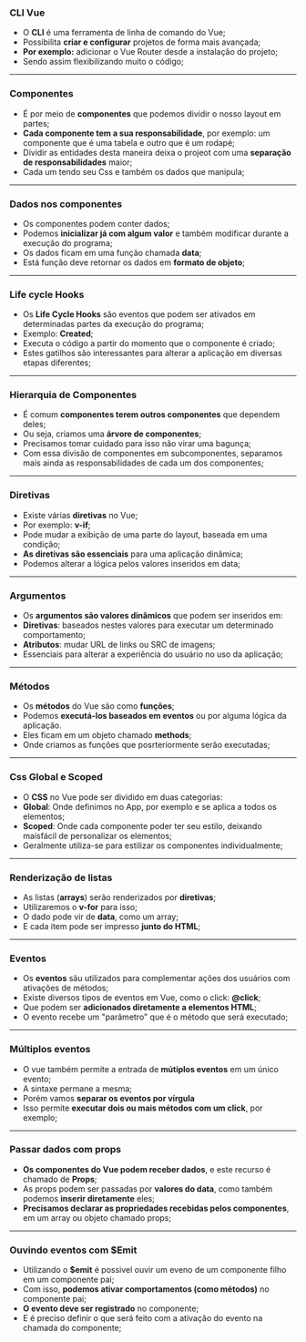 ### CLI Vue

- O **CLI** é uma ferramenta de linha de comando do Vue;
- Possibilita **criar e configurar** projetos de forma mais avançada;
- **Por exemplo:** adicionar o Vue Router desde a instalação do projeto;
- Sendo assim flexibilizando muito o código;

---

### Componentes

- É por meio de **componentes** que podemos dividir o nosso layout em partes;
- **Cada componente tem a sua responsabilidade**, por exemplo: um componente que é uma tabela e outro que é um rodapé;
- Dividir as entidades desta maneira deixa o projeot com uma **separação de responsabilidades** maior;
- Cada um tendo seu Css e também os dados que manipula;

---

### Dados nos componentes

- Os componentes podem conter dados;
- Podemos **inicializar já com algum valor** e também modificar durante a execução do programa;
- Os dados ficam em uma função chamada **data**;
- Está função deve retornar os dados em **formato de objeto**;

---

### Life cycle Hooks

- Os **Life Cycle Hooks** são eventos que podem ser ativados em determinadas partes da execução do programa;
- Exemplo: **Created**;
- Executa o código a partir do momento que o componente é criado;
- Estes gatilhos são interessantes para alterar a aplicação em diversas etapas diferentes;

---

### Hierarquia de Componentes

- É comum **componentes terem outros componentes** que dependem deles;
- Ou seja, criamos uma **árvore de componentes**;
- Precisamos tomar cuidado para isso não virar uma bagunça;
- Com essa divisão de componentes em subcomponentes, separamos mais ainda as responsabilidades de cada um dos componentes;

---

### Diretivas

- Existe várias **diretivas** no Vue;
- Por exemplo: **v-if**;
- Pode mudar a exibição de uma parte do layout, baseada em uma condição;
- **As diretivas são essenciais** para uma aplicação dinâmica;
- Podemos alterar a lógica pelos valores inseridos em data;

---

### Argumentos

- Os **argumentos são valores dinâmicos** que podem ser inseridos em:
- **Diretivas**: baseados nestes valores para executar um determinado comportamento;
- **Atributos**: mudar URL de links ou SRC de imagens;
- Essenciais para alterar a experiência do usuário no uso da aplicação;

---

### Métodos

- Os **métodos** do Vue são como **funções**;
- Podemos **executá-los baseados em eventos** ou por alguma lógica da aplicação.
- Eles ficam em um objeto chamado **methods**;
- Onde criamos as funções que posrteriormente serão executadas;

---

### Css Global e Scoped

- O **CSS** no Vue pode ser dividido em duas categorias:
- **Global**: Onde definimos no App, por exemplo e se aplica a todos os elementos;
- **Scoped**: Onde cada componente poder ter seu estilo, deixando maisfácil de personalizar os elementos;
- Geralmente utiliza-se para estilizar os componentes individualmente;

---

### Renderização de listas

- As listas (**arrays**) serão renderizados por **diretivas**;
- Utilizaremos o **v-for** para isso;
- O dado pode vir de **data**, como um array;
- E cada item pode ser impresso **junto do HTML**;

---

### Eventos

- Os **eventos** sãu utilizados para complementar ações dos usuários com ativações de métodos;
- Existe diversos tipos de eventos em Vue, como o click: **@click**;
- Que podem ser **adicionados diretamente a elementos HTML**;
- O evento recebe um "parâmetro" que é o método que será executado;

---

### Múltiplos eventos

- O vue também permite a entrada de **mútiplos eventos** em um único evento;
- A sintaxe permane a mesma;
- Porém vamos **separar os eventos por vírgula**
- Isso permite **executar dois ou mais métodos com um click**, por exemplo;

---

### Passar dados com props

- **Os componentes do Vue podem receber dados**, e este recurso é chamado de **Props**;
- As props podem ser passadas por **valores do data**, como também podemos **inserir diretamente** eles;
- **Precisamos declarar as propriedades recebidas pelos componentes**, em um array ou objeto chamado props;

---

### Ouvindo eventos com $Emit

- Utilizando o **$emit** é possivel ouvir um eveno de um componente filho em um componente pai;
- Com isso, **podemos ativar comportamentos (como métodos)** no componente pai;
- **O evento deve ser registrado** no componente;
- E é preciso definir o que será feito com a ativação do evento na chamada do componente;
